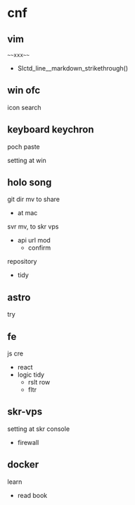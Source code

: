 
# cnf


## vim

`~~xxx~~`
- Slctd_line__markdown_strikethrough()


## win ofc

icon search


## keyboard keychron

poch paste


setting at win


## holo song

git dir mv to share
- at mac


svr mv, to skr vps
- api url mod
  - confirm


repository
- tidy


## astro

try


## fe

js cre
- react
- logic tidy
  - rslt row
  - fltr


## skr-vps

setting at skr console
- firewall


## docker

learn
- read book



